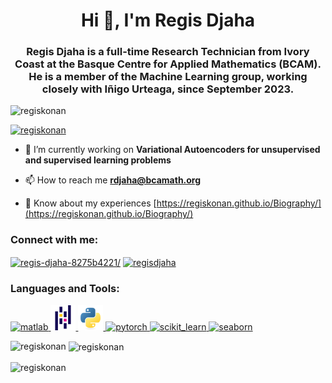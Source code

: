 <h1 align="center">Hi 👋, I'm Regis Djaha</h1>
<h3 align="center">Regis Djaha is a full-time Research Technician from Ivory Coast at the Basque Centre for Applied Mathematics (BCAM). He is a member of the Machine Learning group, working closely with Iñigo Urteaga, since September 2023.</h3>

<p align="left"> <img src="https://komarev.com/ghpvc/?username=regiskonan&label=Profile%20views&color=0e75b6&style=flat" alt="regiskonan" /> </p>

<p align="left"> <a href="https://github.com/ryo-ma/github-profile-trophy"><img src="https://github-profile-trophy.vercel.app/?username=regiskonan" alt="regiskonan" /></a> </p>

- 🔭 I’m currently working on **Variational Autoencoders for unsupervised and supervised learning problems**

- 📫 How to reach me **rdjaha@bcamath.org**

- 📄 Know about my experiences [https://regiskonan.github.io/Biography/](https://regiskonan.github.io/Biography/)

<h3 align="left">Connect with me:</h3>
<p align="left">
<a href="https://linkedin.com/in/regis-djaha-8275b4221/" target="blank"><img align="center" src="https://raw.githubusercontent.com/rahuldkjain/github-profile-readme-generator/master/src/images/icons/Social/linked-in-alt.svg" alt="regis-djaha-8275b4221/" height="30" width="40" /></a>
<a href="https://kaggle.com/regisdjaha" target="blank"><img align="center" src="https://raw.githubusercontent.com/rahuldkjain/github-profile-readme-generator/master/src/images/icons/Social/kaggle.svg" alt="regisdjaha" height="30" width="40" /></a>
</p>

<h3 align="left">Languages and Tools:</h3>
<p align="left"> <a href="https://www.mathworks.com/" target="_blank" rel="noreferrer"> <img src="https://upload.wikimedia.org/wikipedia/commons/2/21/Matlab_Logo.png" alt="matlab" width="40" height="40"/> </a> <a href="https://pandas.pydata.org/" target="_blank" rel="noreferrer"> <img src="https://raw.githubusercontent.com/devicons/devicon/2ae2a900d2f041da66e950e4d48052658d850630/icons/pandas/pandas-original.svg" alt="pandas" width="40" height="40"/> </a> <a href="https://www.python.org" target="_blank" rel="noreferrer"> <img src="https://raw.githubusercontent.com/devicons/devicon/master/icons/python/python-original.svg" alt="python" width="40" height="40"/> </a> <a href="https://pytorch.org/" target="_blank" rel="noreferrer"> <img src="https://www.vectorlogo.zone/logos/pytorch/pytorch-icon.svg" alt="pytorch" width="40" height="40"/> </a> <a href="https://scikit-learn.org/" target="_blank" rel="noreferrer"> <img src="https://upload.wikimedia.org/wikipedia/commons/0/05/Scikit_learn_logo_small.svg" alt="scikit_learn" width="40" height="40"/> </a> <a href="https://seaborn.pydata.org/" target="_blank" rel="noreferrer"> <img src="https://seaborn.pydata.org/_images/logo-mark-lightbg.svg" alt="seaborn" width="40" height="40"/> </a> </p>

<p><img align="left" src="https://github-readme-stats.vercel.app/api/top-langs?username=regiskonan&show_icons=true&locale=en&layout=compact" alt="regiskonan" /></p>

<p>&nbsp;<img align="center" src="https://github-readme-stats.vercel.app/api?username=regiskonan&show_icons=true&locale=en" alt="regiskonan" /></p>

<p><img align="center" src="https://github-readme-streak-stats.herokuapp.com/?user=regiskonan&" alt="regiskonan" /></p>
